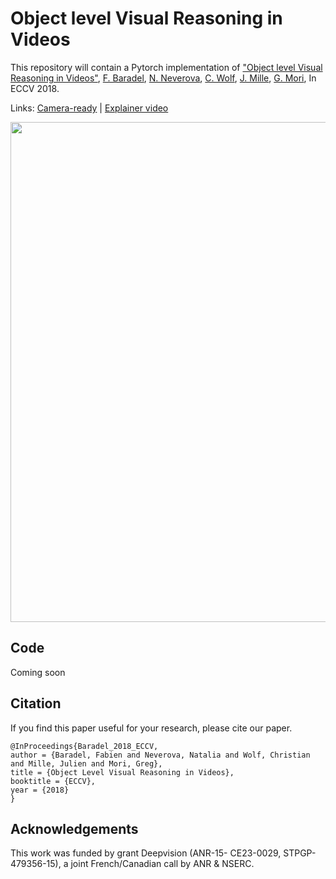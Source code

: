 # Object level Visual Reasoning in Videos


This repository will contain a Pytorch implementation of ["Object level Visual Reasoning in Videos"](https://arxiv.org/abs/1806.06157), [F. Baradel](https://fabienbaradel.github.io/), [N. Neverova](https://nneverova.github.io/), [C. Wolf](https://perso.liris.cnrs.fr/christian.wolf/), [J. Mille](http://www.rfai.li.univ-tours.fr/PagesPerso/jmille/), [G. Mori](http://www.cs.sfu.ca/~mori/), In ECCV 2018.

Links: [Camera-ready](https://github.com/fabienbaradel/object_level_visual_reasoning) | [Explainer video](https://github.com/fabienbaradel/object_level_visual_reasoning)

<img src="img/teaser_carrots.png" width="800"/>

## Code
Coming soon

## Citation
If you find this paper useful for your research, please cite our paper.
```
@InProceedings{Baradel_2018_ECCV,
author = {Baradel, Fabien and Neverova, Natalia and Wolf, Christian and Mille, Julien and Mori, Greg},
title = {Object Level Visual Reasoning in Videos},
booktitle = {ECCV},
year = {2018}
}
```

## Acknowledgements
This work was funded by grant Deepvision (ANR-15- CE23-0029, STPGP-479356-15), a joint French/Canadian call by ANR & NSERC.

